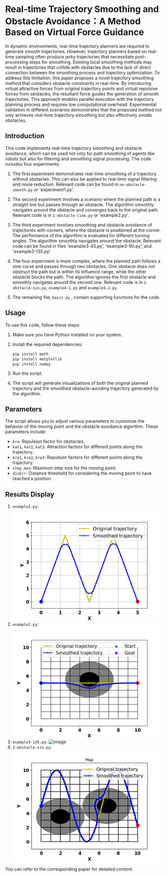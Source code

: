 # Real-time Trajectory Smoothing and Obstacle Avoidance：A Method Based on Virtual Force Guidance

In dynamic environments, real-time trajectory planners are required to generate smooth trajectories. However, trajectory planners based on real-time sampling often produce jerky trajectories that necessitate post-processing steps for smoothing. Existing local smoothing methods may result in trajectories that collide with obstacles due to the lack of direct connection between the smoothing process and trajectory optimization. To address this limitation, this paper proposes a novel trajectory smoothing method that considers obstacle constraints in real-time. By introducing virtual attractive forces from original trajectory points and virtual repulsive forces from obstacles, the resultant force guides the generation of smooth trajectories. This approach enables parallel execution with the trajectory planning process and requires low computational overhead. Experimental validation in different scenarios demonstrates that the proposed method not only achieves real-time trajectory smoothing but also effectively avoids obstacles.
## Introduction

This code implements real-time trajectory smoothing and obstacle avoidance, which can be used not only for 
path smoothing of agents like robots but also for filtering and smoothing signal processing. The code 
includes four experiments:

1. The first experiment demonstrates real-time smoothing of a trajectory without obstacles. This can also 
be applied to real-time signal filtering and noise reduction. Relevant code can be found 
in `no-obstacle-smooth.py` or 'experiment1.py'.

2. The second experiment involves a scenario where the planned path is a straight line but passes through 
an obstacle. The algorithm smoothly navigates around the obstacle and converges back to the original 
path. Relevant code is in `1-obstacle-line.py` or 'example2.py'.

3. The third experiment involves smoothing and obstacle avoidance of trajectories with corners, where the obstacle is positioned at the corner. The performance of the algorithm is evaluated for different turning angles. The algorithm smoothly navigates around the obstacle. Relevant code can be found in files 'example3-45.py', 'example3-90.py', and 'example3-135.py'.

4. The four experiment is more complex, where the planned path follows a sine curve and passes through 
two obstacles. One obstacle does not obstruct the path but is within its influence range, while the 
other obstacle blocks the path. The algorithm ignores the first obstacle and smoothly navigates around 
the second one. Relevant code is in `2-obstacle-sin.py`, `example4-1.py` and `example4-2.py`.

5. The remaining file, `basic.py` , contain supporting functions for the code.

## Usage

To use this code, follow these steps:

1. Make sure you have Python installed on your system.
2. Install the required dependencies:

   ```
   pip install math
   pip install matplotlib
   pip install numpy
   ```

3. Run the script.
4. The script will generate visualizations of both the original planned trajectory and the 
smoothed obstacle-avoiding trajectory generated by the algorithm.

## Parameters

The script allows you to adjust various parameters to customize the behavior of the moving 
point and the obstacle avoidance algorithm. These parameters include:

- `kre`: Repulsion factor for obstacles.
- `kat1`, `kat2`, `kat3`: Attraction factors for different points along the trajectory.
- `kre1`, `kre2`, `kre3`: Repulsion factors for different points along the trajectory.
- `step_max`: Maximum step size for the moving point.
- `disErr`: Distance threshold for considering the moving point to have reached a position.

## Results Display
1. `example1.py`:
![image](result/experiment1/trajectory-s015.png)
2. `example2.py`:
![image](result/experiment2/ours.png)
3. `example3-135.py`:
![image](result/experiment2/ours-135.png)
3. `2-obstacle-sin.py`:
![image](result/img/Figure_3.png)

You can refer to the corresponding paper for detailed content.